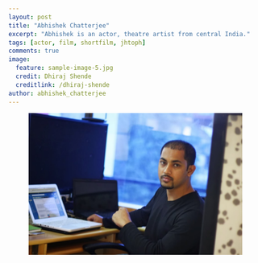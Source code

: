 ```yaml
---
layout: post
title: "Abhishek Chatterjee"
excerpt: "Abhishek is an actor, theatre artist from central India."
tags: [actor, film, shortfilm, jhtoph]
comments: true
image:
  feature: sample-image-5.jpg
  credit: Dhiraj Shende
  creditlink: /dhiraj-shende
author: abhishek_chatterjee
---
```


<figure>
    <a href="/images/abhishek1.jpg"><img src="/images/abhishek1.jpg"></a>
</figure>